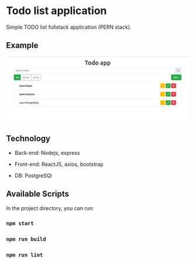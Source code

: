 # Todo list application

Simple TODO list fullstack application (PERN stack).

## Example

![Example](https://github.com/AslimTaslam/perntodo/blob/main/quickExample.png 'Perntodo')

## Technology

- Back-end: Nodejs, express

- Front-end: ReactJS, axios, bootstrap

- DB: PostgreSQl

## Available Scripts

In the project directory, you can run:

### `npm start`

### `npm run build`

### `npm run lint`
